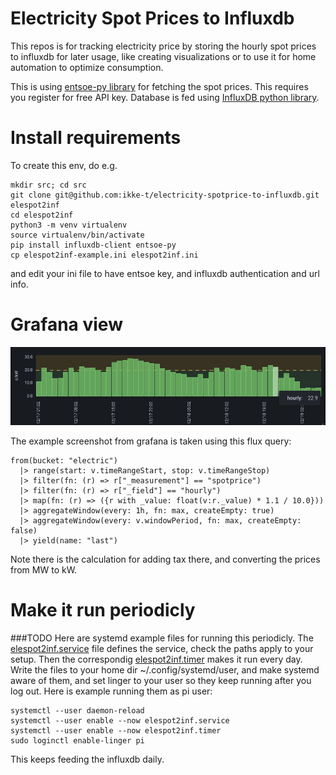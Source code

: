 # Electricity Spot Prices to Influxdb

This repos is for tracking electricity price by storing the hourly spot
prices to influxdb for later usage, like creating visualizations or to
use it for home automation to optimize consumption.

This is using [entsoe-py library](https://github.com/EnergieID/entsoe-py) for
fetching the spot prices. This  requires you register for free API key.
Database is fed using
[InfluxDB python library](https://github.com/influxdata/influxdb-client-python).

# Install requirements

To create this env, do e.g.

```
mkdir src; cd src
git clone git@github.com:ikke-t/electricity-spotprice-to-influxdb.git elespot2inf
cd elespot2inf
python3 -m venv virtualenv
source virtualenv/bin/activate
pip install influxdb-client entsoe-py
cp elespot2inf-example.ini elespot2inf.ini
```
and edit your ini file to have entsoe key, and influxdb authentication and url info.

# Grafana view

![graph](pics/graph.png)

The example screenshot from grafana is taken using this flux query:

```
from(bucket: "electric")
  |> range(start: v.timeRangeStart, stop: v.timeRangeStop)
  |> filter(fn: (r) => r["_measurement"] == "spotprice")
  |> filter(fn: (r) => r["_field"] == "hourly")
  |> map(fn: (r) => ({r with _value: float(v:r._value) * 1.1 / 10.0}))
  |> aggregateWindow(every: 1h, fn: max, createEmpty: true)
  |> aggregateWindow(every: v.windowPeriod, fn: max, createEmpty: false)
  |> yield(name: "last")
```
Note there is the calculation for adding tax there, and converting the prices from MW to kW.

# Make it run periodicly

###TODO
Here are systemd example files for running this periodicly. The
[elespot2inf.service](./elespot2inf.service) file defines the service, check
the paths apply to your setup. Then the correspondig
[elespot2inf.timer](./elespot2inf.timer) makes it run every day. Write the
files to your home dir ~/.config/systemd/user, and make systemd aware of them,
and set linger to your user so they keep running after you log out. Here is
example running them as pi user:

```
systemctl --user daemon-reload
systemctl --user enable --now elespot2inf.service
systemctl --user enable --now elespot2inf.timer
sudo loginctl enable-linger pi
```

This keeps feeding the influxdb daily.
